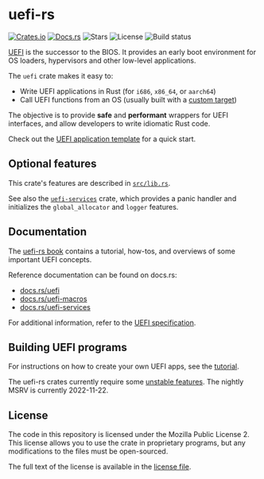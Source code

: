 # uefi-rs

[![Crates.io](https://img.shields.io/crates/v/uefi)](https://crates.io/crates/uefi)
[![Docs.rs](https://docs.rs/uefi/badge.svg)](https://docs.rs/uefi)
![Stars](https://img.shields.io/github/stars/rust-osdev/uefi-rs)
![License](https://img.shields.io/github/license/rust-osdev/uefi-rs)
![Build status](https://github.com/rust-osdev/uefi-rs/workflows/Rust/badge.svg)

[UEFI] is the successor to the BIOS. It provides an early boot environment for
OS loaders, hypervisors and other low-level applications.

The `uefi` crate makes it easy to:
- Write UEFI applications in Rust (for `i686`, `x86_64`, or `aarch64`)
- Call UEFI functions from an OS (usually built with a [custom target][rustc-custom])

The objective is to provide **safe** and **performant** wrappers for UEFI interfaces,
and allow developers to write idiomatic Rust code.

Check out the [UEFI application template] for a quick start.

[UEFI]: https://en.wikipedia.org/wiki/Unified_Extensible_Firmware_Interface
[rustc-custom]: https://doc.rust-lang.org/rustc/targets/custom.html
[UEFI application template]: https://github.com/rust-osdev/uefi-rs/tree/HEAD/template

## Optional features

This crate's features are described in [`src/lib.rs`].

See also the [`uefi-services`] crate, which provides a panic handler and
initializes the `global_allocator` and `logger` features.

[`src/lib.rs`]: src/lib.rs
[`uefi-services`]: https://crates.io/crates/uefi-services

## Documentation

The [uefi-rs book] contains a tutorial, how-tos, and overviews of some
important UEFI concepts.

Reference documentation can be found on docs.rs:
- [docs.rs/uefi](https://docs.rs/uefi)
- [docs.rs/uefi-macros](https://docs.rs/uefi-macros)
- [docs.rs/uefi-services](https://docs.rs/uefi-services)

For additional information, refer to the [UEFI specification][spec].

[spec]: http://www.uefi.org/specifications
[uefi-rs book]: https://rust-osdev.github.io/uefi-rs/HEAD

## Building UEFI programs

For instructions on how to create your own UEFI apps, see the [tutorial].

The uefi-rs crates currently require some [unstable features].
The nightly MSRV is currently 2022-11-22.

[unstable features]: https://github.com/rust-osdev/uefi-rs/issues/452
[tutorial]: https://rust-osdev.github.io/uefi-rs/HEAD/tutorial/introduction.html

## License

The code in this repository is licensed under the Mozilla Public License 2.
This license allows you to use the crate in proprietary programs, but any modifications to the files must be open-sourced.

The full text of the license is available in the [license file](LICENSE).

